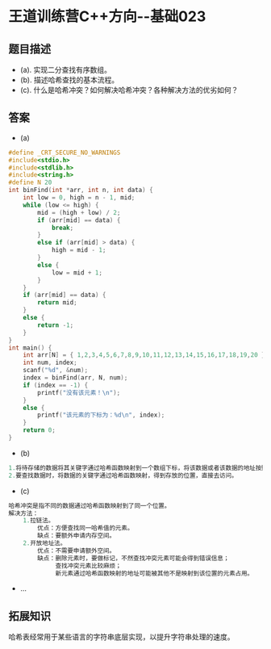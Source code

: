 # 王道训练营C++方向--基础023

## 题目描述

- (a). 实现二分查找有序数组。
- (b). 描述哈希查找的基本流程。
- (c). 什么是哈希冲突？如何解决哈希冲突？各种解决方法的优劣如何？

## 答案

- (a)

```c
#define _CRT_SECURE_NO_WARNINGS
#include<stdio.h>
#include<stdlib.h>
#include<string.h>
#define N 20
int binFind(int *arr, int n, int data) {
	int low = 0, high = n - 1, mid;
	while (low <= high) {
		mid = (high + low) / 2;
		if (arr[mid] == data) {
			break;
		}
		else if (arr[mid] > data) {
			high = mid - 1;
		}
		else {
			low = mid + 1;
		}
	}
	if (arr[mid] == data) {
		return mid;
	}
	else {
		return -1;
	}
}
int main() {
	int arr[N] = { 1,2,3,4,5,6,7,8,9,10,11,12,13,14,15,16,17,18,19,20 };
	int num, index;
	scanf("%d", &num);
	index = binFind(arr, N, num);
	if (index == -1) {
		printf("没有该元素！\n");
	}
	else {
		printf("该元素的下标为：%d\n", index);
	}
	return 0;
}

```

- (b)

```c
1.将待存储的数据将其关键字通过哈希函数映射到一个数组下标，将该数据或者该数据的地址按照需要选择存储到该位置，若发生冲突可使用拉链法或者开放地址法处理冲突；
2.要查找数据时，将数据的关键字通过哈希函数映射，得到存放的位置，直接去访问。
```

- (c)

```c
哈希冲突是指不同的数据通过哈希函数映射到了同一个位置。
解决方法：
    1.拉链法。
    	优点：方便查找同一哈希值的元素。
    	缺点：要额外申请内存空间。
    2.开放地址法。
    	优点：不需要申请额外空间。
    	缺点：删除元素时，要做标记，不然查找冲突元素可能会得到错误信息；
    		 查找冲突元素比较麻烦；
    		 新元素通过哈希函数映射的地址可能被其他不是映射到该位置的元素占用。
```

- ...

## 拓展知识

哈希表经常用于某些语言的字符串底层实现，以提升字符串处理的速度。